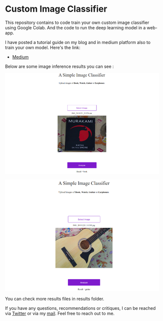 # Custom Image Classifier

This repository contains to code train your own custom image classifier using Google Colab. And the code to run the deep learning model in a web-app.

I have posted a tutorial guide on my blog and in medium platform also to train your own model. Here's the link:

- [Medium](https://medium.com/@thecaffeinedev/how-to-create-your-own-custom-image-classifier-and-deploy-it-to-production-5506bb26a74b)

Below are some image inference results you can see :

![](results/book-a.png)



![](results/2-guitar.png)

You can check more results files in results folder.

If you have any questions, recommendations or critiques, I can be reached via [Twitter](https://twitter.com/thecaffeinedev) or via my [mail](mailto:prabhat1015@gmail.com). Feel free to reach out to me.
